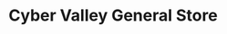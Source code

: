 ---
title: "Cyber Valley General Store"
url: /nagpur/cyber-valley-general-store/
shop: Dorfladen
---
